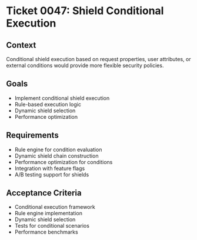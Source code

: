 # Ticket 0047: Shield Conditional Execution

## Context
Conditional shield execution based on request properties, user attributes, or external conditions would provide more flexible security policies.

## Goals
- Implement conditional shield execution
- Rule-based execution logic
- Dynamic shield selection
- Performance optimization

## Requirements
- Rule engine for condition evaluation
- Dynamic shield chain construction
- Performance optimization for conditions
- Integration with feature flags
- A/B testing support for shields

## Acceptance Criteria
- Conditional execution framework
- Rule engine implementation
- Dynamic shield selection
- Tests for conditional scenarios
- Performance benchmarks